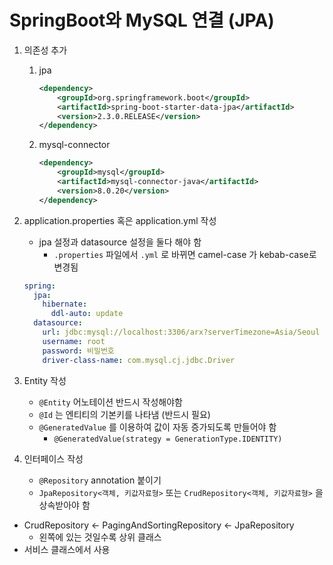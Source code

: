 # SpringBoot와 MySQL 연결 (JPA)

1. 의존성 추가

   1. jpa

      ```xml
      <dependency>
          <groupId>org.springframework.boot</groupId>
          <artifactId>spring-boot-starter-data-jpa</artifactId>
          <version>2.3.0.RELEASE</version>
      </dependency>
      ```

   2. mysql-connector

      ```xml
      <dependency>
          <groupId>mysql</groupId>
          <artifactId>mysql-connector-java</artifactId>
          <version>8.0.20</version>
      </dependency>
      ```

2. application.properties 혹은 application.yml 작성

   - jpa 설정과 datasource 설정을 둘다 해야 함
     - `.properties` 파일에서 `.yml` 로 바뀌면 camel-case 가 kebab-case로 변경됨

   ```yml
   spring:
     jpa:
       hibernate:
         ddl-auto: update
     datasource:
       url: jdbc:mysql://localhost:3306/arx?serverTimezone=Asia/Seoul
       username: root
       password: 비밀번호
       driver-class-name: com.mysql.cj.jdbc.Driver
   ```

3. Entity 작성

   - `@Entity` 어노테이션 반드시 작성해야함
   - `@Id` 는 엔티티의 기본키를 나타냄 (반드시 필요)
   - `@GeneratedValue` 를 이용하여 값이 자동 증가되도록 만들어야 함
     - `@GeneratedValue(strategy = GenerationType.IDENTITY)`

4. 인터페이스 작성

   - `@Repository` annotation 붙이기
   - `JpaRepository<객체, 키값자료형>` 또는 `CrudRepository<객체, 키값자료형>` 을 상속받아야 함
  - CrudRepository <- PagingAndSortingRepository <- JpaRepository
       - 왼쪽에 있는 것일수록 상위 클래스
   - 서비스 클래스에서 사용
